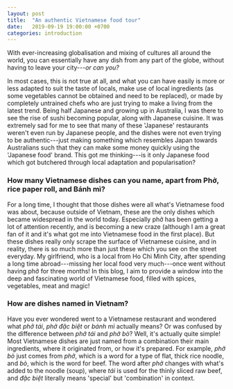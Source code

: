 ```yaml
---
layout: post
title:  "An authentic Vietnamese food tour"
date:   2019-09-19 19:00:00 +0700
categories: introduction
---
```

With ever-increasing globalisation and mixing of cultures all around the world, you can essentially have any dish from any part of the globe, without having to leave your city---*or can you?*

In most cases, this is not true at all, and what you can have easily is more or less adapted to suit the taste of locals, make use of local ingredients (as some vegetables cannot be obtained and need to be replaced), or made by completely untrained chefs who are just trying to make a living from the latest trend. Being half Japanese and growing up in Australia, I was there to see the rise of sushi becoming popular, along with Japanese cuisine. It was extremely sad for me to see that many of these 'Japanese' restaurants weren't even run by Japanese people, and the dishes were not even trying to be authentic---just making something which resembles Japan towards Australians such that they can make some money quickly using the 'Japanese food' brand. This got me thinking---is it only Japanese food which got butchered through local adaptation and popularisation?

### How many Vietnamese dishes can you name, apart from Phở, rice paper roll, and Bánh mì?

For a long time, I thought that those dishes were all what's Vietnamese food was about, because outside of Vietnam, these are the only dishes which became widespread in the world today. Especially phở has been getting a lot of attention recently, and is becoming a new craze (although I am a great fan of it and it's what got me into Vietnamese food in the first place). But these dishes really only scrape the surface of Vietnamese cuisine, and in reality, there is so much more than just these which you see on the street everyday. My girlfriend, who is a local from Ho Chi Minh City, after spending a long time abroad---missing her local food very much---once went without having phở for three months! In this blog, I aim to provide a window into the deep and fascinating world of Vietnamese food, filled with spices, vegetables, meat and magic!

### How are dishes named in Vietnam?
Have you ever wondered went to a Vietnamese restaurant and wondered what _phở tái_, _phở đặc biệt_ or _bánh mì_ actually means? Or was confused by the difference between _phở tái_ and _phở bò_? Well, it's actually quite simple! Most Vietnamese dishes are just named from a combination their main ingredients, where it originated from, or how it's prepared. For example, _phở bò_ just comes from _phở_, which is a word for a type of flat, thick rice noodle, and _bò_, which is the word for beef. The word after _phở_ changes with what's added to the noodle (soup), where _tái_ is used for the thinly sliced raw beef, and _đặc biệt_ literally means 'special' but 'combination' in context. 